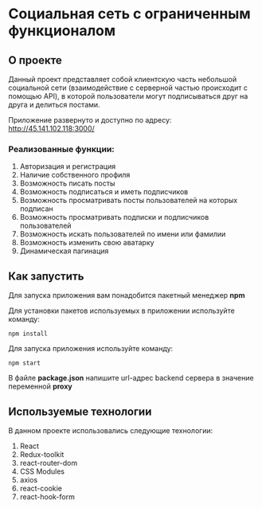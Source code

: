 # Социальная сеть с ограниченным функционалом

## О проекте

Данный проект представляет собой клиентскую часть небольшой
социальной сети (взаимодействие с серверной частью происходит с помощью API), в которой пользователи
могут подписываться друг на друга и делиться постами.

Приложение развернуто и доступно по адресу: http://45.141.102.118:3000/

### Реализованные функции:

1. Авторизация и регистрация
2. Наличие собственного профиля
3. Возможность писать посты
4. Возможность подписаться и иметь подписчиков
5. Возможность просматривать посты пользователей на которых подписан
6. Возможность просматривать подписки и подписчиков пользователей 
7. Возможность искать пользователей по имени или фамилии
8. Возможность изменить свою аватарку
9. Динамическая пагинация

## Как запустить

Для запуска приложения вам понадобится пакетный менеджер **npm**

Для установки пакетов используемых в приложении используйте команду: 

```
npm install
```

Для запуска приложения используйте команду:

```
npm start
```

В файле **package.json** напишите url-адрес backend сервера в 
значение переменной **proxy**

## Используемые технологии

В данном проекте использовались следующие технологии: 

1. React
2. Redux-toolkit
3. react-router-dom
4. CSS Modules
5. axios
6. react-cookie
7. react-hook-form
